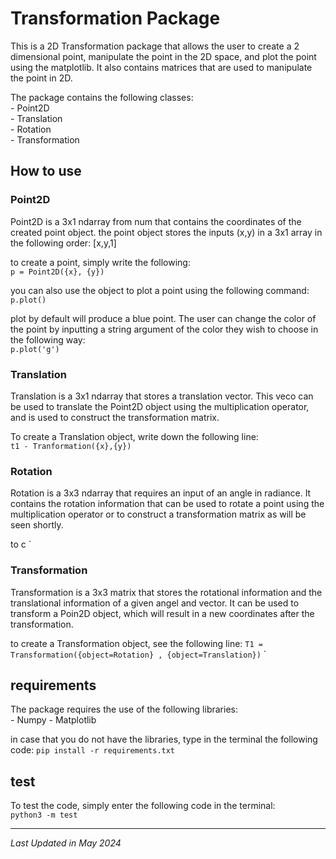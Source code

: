 # Transformation Package

This is a 2D Transformation package that allows the user to create a 2 dimensional point, manipulate the point in the 2D space, and plot the point using the matplotlib. It also contains matrices that are used to manipulate the point in 2D. 

The package contains the following classes:  
    - Point2D  
    - Translation  
    - Rotation  
    - Transformation  


## How to use

### Point2D

Point2D is a 3x1 ndarray from num that contains the coordinates of the created point object. the point object stores the inputs (x,y) in a 3x1 array in the following order: [x,y,1]  

to create a point, simply write the following:  
`p = Point2D({x}, {y})`

you can also use the object to plot a point using the following command:  
`p.plot()`

plot by default will produce a blue point. The user can change the color of the point by inputting a string argument of the color they wish to choose in the following way:  
`p.plot('g')`


### Translation

Translation is a 3x1 ndarray that stores a translation vector. This veco can be used to translate the Point2D object using the multiplication operator, and is used to construct the transformation matrix.  

To create a Translation object, write down the following line:  
`t1 - Tranformation({x},{y})`


### Rotation

Rotation is a 3x3 ndarray that requires an input of an angle in radiance. It contains the rotation information that can be used to rotate a point using the multiplication operator or to construct a transformation matrix as will be seen shortly.  

to c
`
### Transformation
Transformation is a 3x3 matrix that stores the rotational information and the translational information of a given angel and vector. It can be used to transform a Poin2D object, which will result in a new coordinates after the transformation.

to create a Transformation object, see the following line:
`T1 = Transformation({object=Rotation} , {object=Translation})`
`
## requirements  
The package requires the use of the following libraries:  
    - Numpy
    - Matplotlib

in case that you do not have the libraries, type in the terminal the following code:
`pip install -r requirements.txt`

## test

To test the code, simply enter the following code in the terminal:  
`python3 -m test`

---
*Last Updated in May 2024*